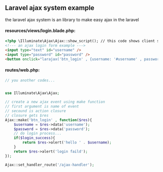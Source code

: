 ## Laravel ajax system example

the laravel ajax system is an library to make easy ajax in the laravel




#### resources/views/login.blade.php:
```html
<?php \Illuminate\Ajax\Ajax::show_script(); // this code shows client side js code for laravel ajax ?>
<!--- an ajax login form example --->
<input type="text" id="username" />
<input type="password" id="password" />
<button onclick="larajax('btn_login' , {username: '#username' , password: '#password'})">Login</button>
```




#### routes/web.php:
```php
// you another codes...


use Illuminate\Ajax\Ajax;

// create a new ajax event using make function
// first argument is name of event
// secound is action closure
// closure gets $res
Ajax::make('btn_login' , function($res){
    $username = $res->data('username');
    $password = $res->data('password');
    // do login process...
    if($login_success){
        return $res->alert('hello ' . $username);
    }
    return $res->alert('login faild');
});

Ajax::set_handler_route('/ajax-handler');

```
